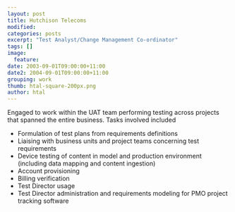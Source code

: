 ```yaml
---
layout: post
title: Hutchison Telecoms
modified:
categories: posts
excerpt: "Test Analyst/Change Management Co-ordinator"
tags: []
image:
  feature:
date: 2003-09-01T09:00:00+11:00
date2: 2004-09-01T09:00:00+11:00
grouping: work
thumb: htal-square-200px.png
author: htal
---
```


Engaged to work within the UAT team performing testing across projects that spanned the entire business. Tasks involved included

- Formulation of test plans from requirements definitions
- Liaising with business units and project teams concerning test requirements
- Device testing of content in model and production environment (including data mapping and content ingestion)
- Account provisioning
- Billing verification
- Test Director usage
- Test Director administration and requirements modeling for PMO project tracking software
